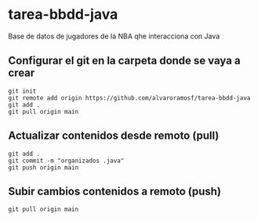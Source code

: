 # tarea-bbdd-java
Base de datos de jugadores de la NBA qhe interacciona con Java


## Configurar el git en la carpeta donde se vaya a crear
```
git init
git remote add origin https://github.com/alvaroramosf/tarea-bbdd-java
git add .
git pull origin main
```

## Actualizar contenidos desde remoto (pull)
```
git add .
git commit -m "organizados .java"
git push origin main
```
## Subir cambios contenidos a remoto (push)

```
git pull origin main
```
